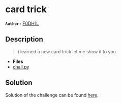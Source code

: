 # card trick

**`Author:`** [F0DH1L](https://github.com/fodhil-ben)

## Description

  > i learned a new card trick let me show it to you

- **Files** 
- [chall.py](./challenge/chall.py) 

## Solution

Solution of the challenge can be found [here](solution/).

